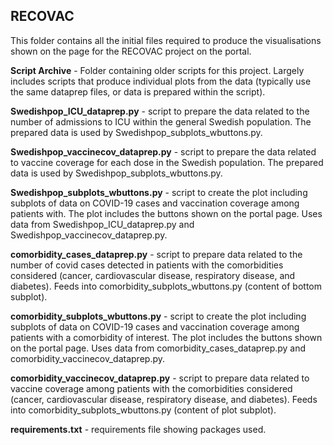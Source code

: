 ## RECOVAC

This folder contains all the initial files required to produce the visualisations shown on the page for the RECOVAC project on the portal.

**Script Archive** - Folder containing older scripts for this project. Largely includes scripts that produce individual plots from the data (typically use the same dataprep files, or data is prepared within the script).

**Swedishpop_ICU_dataprep.py** - script to prepare the data related to the number of admissions to ICU within the general Swedish population. The prepared data is used by Swedishpop_subplots_wbuttons.py.

**Swedishpop_vaccinecov_dataprep.py** - script to prepare the data related to vaccine coverage for each dose in the Swedish population. The prepared data is used by Swedishpop_subplots_wbuttons.py.

**Swedishpop_subplots_wbuttons.py** - script to create the plot including subplots of data on COVID-19 cases and vaccination coverage among patients with. The plot includes the buttons shown on the portal page. Uses data from Swedishpop_ICU_dataprep.py and Swedishpop_vaccinecov_dataprep.py.

**comorbidity_cases_dataprep.py** - script to prepare data related to the number of covid cases detected in patients with the comorbidities considered (cancer, cardiovascular disease, respiratory disease, and diabetes). Feeds into comorbidity_subplots_wbuttons.py (content of bottom subplot).

**comorbidity_subplots_wbuttons.py** - script to create the plot including subplots of data on COVID-19 cases and vaccination coverage among patients with a comorbidity of interest. The plot includes the buttons shown on the portal page. Uses data from comorbidity_cases_dataprep.py and comorbidity_vaccinecov_dataprep.py.

**comorbidity_vaccinecov_dataprep.py** - script to prepare data related to vaccine coverage among patients with the comorbidities considered (cancer, cardiovascular disease, respiratory disease, and diabetes). Feeds into comorbidity_subplots_wbuttons.py (content of plot subplot).

**requirements.txt** - requirements file showing packages used.
